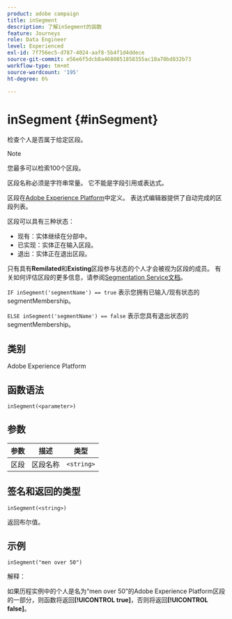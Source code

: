 ```yaml
---
product: adobe campaign
title: inSegment
description: 了解inSegment的函数
feature: Journeys
role: Data Engineer
level: Experienced
exl-id: 7f756ec5-d787-4024-aaf8-5b4f1d4ddece
source-git-commit: e56e6f5dcb8a4680851858355ac18a70bd832b73
workflow-type: tm+mt
source-wordcount: '195'
ht-degree: 6%

---
```


# inSegment {#inSegment}

检查个人是否属于给定区段。

>[!NOTE]
>
>您最多可以检索100个区段。

区段名称必须是字符串常量。 它不能是字段引用或表达式。

区段在[Adobe Experience Platform](https://platform.adobe.com/segment/overview)中定义。 表达式编辑器提供了自动完成的区段列表。

区段可以具有三种状态：

* 现有：实体继续在分部中。
* 已实现：实体正在输入区段。
* 退出：实体正在退出区段。

只有具有&#x200B;**Remilated**&#x200B;和&#x200B;**Existing**&#x200B;区段参与状态的个人才会被视为区段的成员。 有关如何评估区段的更多信息，请参阅[Segmentation Service文档](https://experienceleague.adobe.com/docs/experience-platform/segmentation/tutorials/evaluate-a-segment.html?lang=en#interpret-segment-results)。

`IF inSegment('segmentName') == true` 表示您拥有已输入/现有状态的segmentMembership。

`ELSE inSegment('segmentName') == false` 表示您具有退出状态的segmentMembership。

## 类别

Adobe Experience Platform

## 函数语法

`inSegment(<parameter>)`

## 参数

| 参数 | 描述 | 类型 |
|--- |--- |--- |
| 区段 | 区段名称 | `<string>` |

## 签名和返回的类型

`inSegment(<string>)`

返回布尔值。

## 示例

`inSegment("men over 50")`

解释：

如果历程实例中的个人是名为“men over 50”的Adobe Experience Platform区段的一部分，则函数将返回&#x200B;**[!UICONTROL true]**，否则将返回&#x200B;**[!UICONTROL false]**。
